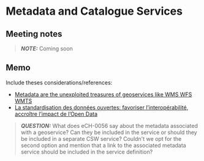 # Metadata and Catalogue Services
## Meeting notes

> **_NOTE:_** Coming soon

## Memo

Include theses considerations/references:

- [Metadata are the unexploited treasures of geoservices like WMS WFS WMTS](https://www.linkedin.com/posts/davidoesch_metadata-geoservices-geodata-activity-7004912567185719296-L-C6?utm_source=share&utm_medium=member_desktop)
- [La standardisation des données ouvertes: favoriser l’interopérabilité, accroître l’impact de l’Open Data](https://nextcloud.datactivist.coop/s/8x3RzHjrRx29R3y/download/Cahier%20Data%20Publica%20#2%20Standardisation.pdf)

> **_QUESTION:_** What does eCH-0056 say about the metadata associated with a geoservice? Can they be included in the service or should they be included in a separate CSW service? Couldn't we opt for the second option and mention that a link to the associated metadata service should be included in the service definition?
